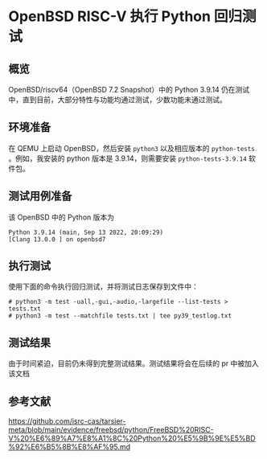# OpenBSD RISC-V 执行 Python 回归测试

## 概览

OpenBSD/riscv64（OpenBSD 7.2 Snapshot）中的 Python 3.9.14 仍在测试中，直到目前，大部分特性与功能均通过测试，少数功能未通过测试。

## 环境准备

在 QEMU 上启动 OpenBSD，然后安装 `python3` 以及相应版本的 `python-tests` 。例如，我安装的 python 版本是 3.9.14，则需要安装 `python-tests-3.9.14` 软件包。


## 测试用例准备

该 OpenBSD 中的 Python 版本为

```
Python 3.9.14 (main, Sep 13 2022, 20:09:29)
[Clang 13.0.0 ] on openbsd7
```

## 执行测试

使用下面的命令执行回归测试，并将测试日志保存到文件中：

```
# python3 -m test -uall,-gui,-audio,-largefile --list-tests > tests.txt
# python3 -m test --matchfile tests.txt | tee py39_testlog.txt
```

## 测试结果

由于时间紧迫，目前仍未得到完整测试结果。测试结果将会在后续的 pr 中被加入该文档

## 参考文献

https://github.com/isrc-cas/tarsier-meta/blob/main/evidence/freebsd/python/FreeBSD%20RISC-V%20%E6%89%A7%E8%A1%8C%20Python%20%E5%9B%9E%E5%BD%92%E6%B5%8B%E8%AF%95.md
